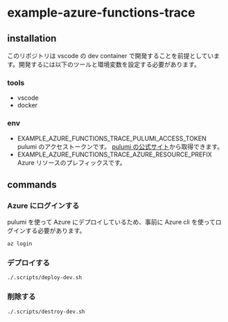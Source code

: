 # example-azure-functions-trace

## installation

このリポジトリは vscode の dev container で開発することを前提としています。開発するには以下のツールと環境変数を設定する必要があります。

### tools

- vscode
- docker

### env

- EXAMPLE_AZURE_FUNCTIONS_TRACE_PULUMI_ACCESS_TOKEN  
  pulumi のアクセストークンです。 [pulumi の公式サイト](https://app.pulumi.com/signin)から取得できます。
- EXAMPLE_AZURE_FUNCTIONS_TRACE_AZURE_RESOURCE_PREFIX
  Azure リソースのプレフィックスです。

## commands

### Azure にログインする

pulumi を使って Azure にデプロイしているため、事前に Azure cli を使ってログインする必要があります。

```sh
az login
```

### デプロイする

```sh
./.scripts/deploy-dev.sh
```

### 削除する

```sh
./.scripts/destroy-dev.sh
```
